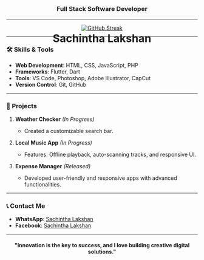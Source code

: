 <h1 align="center" style="margin-bottom: 0;">Sachintha Lakshan</h1>
<h3 align="center" style="margin-top: -105px;">Full Stack Software Developer</h3>

---

<center>
<a href="https://git.io/streak-stats"><img src="https://streak-stats.demolab.com?user=Sachintha%20Lakshan&theme=dark&hide_border=true&card_width=2000&card_height=200" alt="GitHub Streak" /></a>
</center>

---

### 🛠️ Skills & Tools  
- **Web Development**: HTML, CSS, JavaScript, PHP  
- **Frameworks**: Flutter, Dart  
- **Tools**: VS Code, Photoshop, Adobe Illustrator, CapCut  
- **Version Control**: Git, GitHub  

---

### 🌟 Projects  
1. **Weather Checker** *(In Progress)*  
   - Created a customizable search bar.  

2. **Local Music App** *(In Progress)*  
   - Features: Offline playback, auto-scanning tracks, and responsive UI.  

3. **Expense Manager** *(Released)*  
   - Developed user-friendly and responsive apps with advanced functionalities.

---

### 📞 Contact Me    
- **WhatsApp**: [Sachintha Lakshan](https://sync.short.gy/whatsapp)  
- **Facebook**: [Sachintha Lakshan](https://sync.short.gy/facebook)  

---

<h4 align="center">"Innovation is the key to success, and I love building creative digital solutions."</h4>
